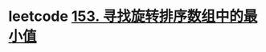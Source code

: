 # leetcode [153. 寻找旋转排序数组中的最小值](https://leetcode.cn/problems/find-minimum-in-rotated-sorted-array/)

